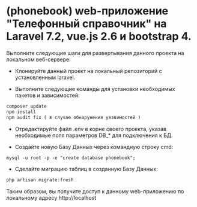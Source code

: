 # (phonebook) web-приложение "Телефонный справочник" на Laravel 7.2, vue.js 2.6 и bootstrap 4.

Выполните следующие шаги для развертывания данного проекта на локальном веб-сервере:

- Клонируйте данный проект на локальный репозиторий с установленным laravel.

- Выполните следующие команды для установки необходимых пакетов и зависимостей:
```diff
composer update
npm install
npm audit fix ( в случае обнаружения уязвимостей )
```
- Отредактируйте файл .env в корне своего проекта, указав необходимые поля параметров DB_* для подключения к БД.

- Создайте новую Базу Данных через командную строку cmd:
```diff
mysql -u root -p -e "create database phonebook";
```
- Сделайте миграцию таблиц в созданную Базу Данных:
```diff
php artisan migrate:fresh
```
Таким образом, вы получите доступ к данному web-приложению по локальному адресу http://localhost
